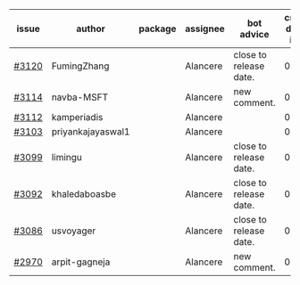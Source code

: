 | issue | author | package | assignee | bot advice | created date of issue | target release date | date from target |
| ------ | ------ | ------ | ------ | ------ | ------ | ------ | :-----: |
| [#3120](https://github.com/Azure/sdk-release-request/issues/3120) | FumingZhang |  | Alancere | close to release date.  | 08-24 | 08-26 | -2 |
| [#3114](https://github.com/Azure/sdk-release-request/issues/3114) | navba-MSFT |  | Alancere | new comment. | 08-24 | 09-07 |  |
| [#3112](https://github.com/Azure/sdk-release-request/issues/3112) | kamperiadis |  | Alancere |  | 08-23 | 08-25 |  |
| [#3103](https://github.com/Azure/sdk-release-request/issues/3103) | priyankajayaswal1 |  | Alancere |  | 08-22 | 09-05 |  |
| [#3099](https://github.com/Azure/sdk-release-request/issues/3099) | limingu |  | Alancere | close to release date.  | 08-18 | 08-31 | 2 |
| [#3092](https://github.com/Azure/sdk-release-request/issues/3092) | khaledaboasbe |  | Alancere | close to release date.  | 08-15 | 08-29 | 0 |
| [#3086](https://github.com/Azure/sdk-release-request/issues/3086) | usvoyager |  | Alancere | close to release date.  | 08-12 | 08-29 | 0 |
| [#2970](https://github.com/Azure/sdk-release-request/issues/2970) | arpit-gagneja |  | Alancere | new comment. | 07-04 | 09-30 |  |
